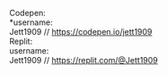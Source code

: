 Codepen: </br>
*username:</br>
    Jett1909 // https://codepen.io/jett1909</br>
Replit:</br>
  username:</br>
    Jett1909 // https://replit.com/@Jett1909
